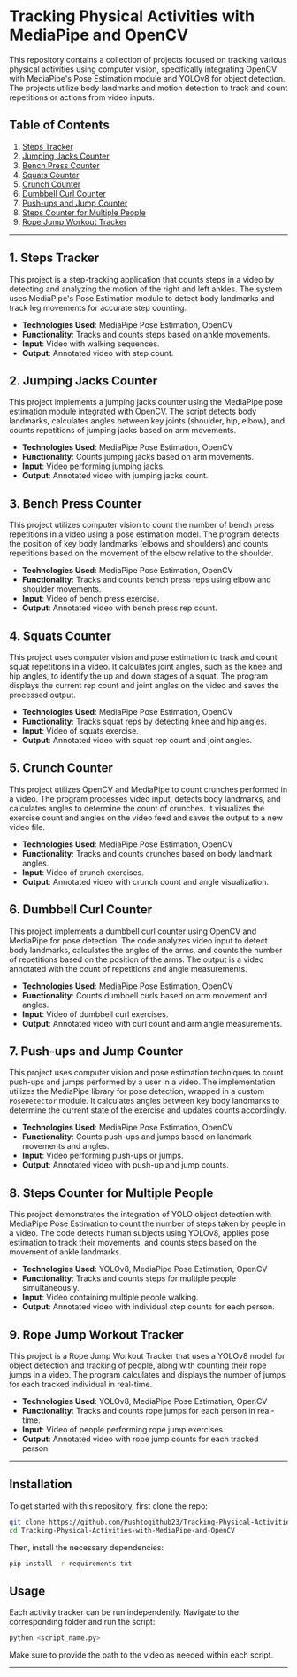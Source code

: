 # Tracking Physical Activities with MediaPipe and OpenCV

This repository contains a collection of projects focused on tracking various physical activities using computer vision, specifically integrating OpenCV with MediaPipe's Pose Estimation module and YOLOv8 for object detection. The projects utilize body landmarks and motion detection to track and count repetitions or actions from video inputs.

## Table of Contents

1. [Steps Tracker](#steps-tracker)
2. [Jumping Jacks Counter](#jumping-jacks-counter)
3. [Bench Press Counter](#bench-press-counter)
4. [Squats Counter](#squats-counter)
5. [Crunch Counter](#crunch-counter)
6. [Dumbbell Curl Counter](#dumbbell-curl-counter)
7. [Push-ups and Jump Counter](#push-ups-and-jump-counter)
8. [Steps Counter for Multiple People](#steps-counter-for-multiple-people)
9. [Rope Jump Workout Tracker](#rope-jump-workout-tracker)

---

## 1. Steps Tracker

This project is a step-tracking application that counts steps in a video by detecting and analyzing the motion of the right and left ankles. The system uses MediaPipe's Pose Estimation module to detect body landmarks and track leg movements for accurate step counting.

- **Technologies Used**: MediaPipe Pose Estimation, OpenCV
- **Functionality**: Tracks and counts steps based on ankle movements.
- **Input**: Video with walking sequences.
- **Output**: Annotated video with step count.

## 2. Jumping Jacks Counter

This project implements a jumping jacks counter using the MediaPipe pose estimation module integrated with OpenCV. The script detects body landmarks, calculates angles between key joints (shoulder, hip, elbow), and counts repetitions of jumping jacks based on arm movements.

- **Technologies Used**: MediaPipe Pose Estimation, OpenCV
- **Functionality**: Counts jumping jacks based on arm movements.
- **Input**: Video performing jumping jacks.
- **Output**: Annotated video with jumping jacks count.

## 3. Bench Press Counter

This project utilizes computer vision to count the number of bench press repetitions in a video using a pose estimation model. The program detects the position of key body landmarks (elbows and shoulders) and counts repetitions based on the movement of the elbow relative to the shoulder.

- **Technologies Used**: MediaPipe Pose Estimation, OpenCV
- **Functionality**: Tracks and counts bench press reps using elbow and shoulder movements.
- **Input**: Video of bench press exercise.
- **Output**: Annotated video with bench press rep count.

## 4. Squats Counter

This project uses computer vision and pose estimation to track and count squat repetitions in a video. It calculates joint angles, such as the knee and hip angles, to identify the up and down stages of a squat. The program displays the current rep count and joint angles on the video and saves the processed output.

- **Technologies Used**: MediaPipe Pose Estimation, OpenCV
- **Functionality**: Tracks squat reps by detecting knee and hip angles.
- **Input**: Video of squats exercise.
- **Output**: Annotated video with squat rep count and joint angles.

## 5. Crunch Counter

This project utilizes OpenCV and MediaPipe to count crunches performed in a video. The program processes video input, detects body landmarks, and calculates angles to determine the count of crunches. It visualizes the exercise count and angles on the video feed and saves the output to a new video file.

- **Technologies Used**: MediaPipe Pose Estimation, OpenCV
- **Functionality**: Tracks and counts crunches based on body landmark angles.
- **Input**: Video of crunch exercises.
- **Output**: Annotated video with crunch count and angle visualization.

## 6. Dumbbell Curl Counter

This project implements a dumbbell curl counter using OpenCV and MediaPipe for pose detection. The code analyzes video input to detect body landmarks, calculates the angles of the arms, and counts the number of repetitions based on the position of the arms. The output is a video annotated with the count of repetitions and angle measurements.

- **Technologies Used**: MediaPipe Pose Estimation, OpenCV
- **Functionality**: Counts dumbbell curls based on arm movement and angles.
- **Input**: Video of dumbbell curl exercises.
- **Output**: Annotated video with curl count and arm angle measurements.

## 7. Push-ups and Jump Counter

This project uses computer vision and pose estimation techniques to count push-ups and jumps performed by a user in a video. The implementation utilizes the MediaPipe library for pose detection, wrapped in a custom `PoseDetector` module. It calculates angles between key body landmarks to determine the current state of the exercise and updates counts accordingly.

- **Technologies Used**: MediaPipe Pose Estimation, OpenCV
- **Functionality**: Counts push-ups and jumps based on landmark movements and angles.
- **Input**: Video performing push-ups or jumps.
- **Output**: Annotated video with push-up and jump counts.

## 8. Steps Counter for Multiple People

This project demonstrates the integration of YOLO object detection with MediaPipe Pose Estimation to count the number of steps taken by people in a video. The code detects human subjects using YOLOv8, applies pose estimation to track their movements, and counts steps based on the movement of ankle landmarks.

- **Technologies Used**: YOLOv8, MediaPipe Pose Estimation, OpenCV
- **Functionality**: Tracks and counts steps for multiple people simultaneously.
- **Input**: Video containing multiple people walking.
- **Output**: Annotated video with individual step counts for each person.

## 9. Rope Jump Workout Tracker

This project is a Rope Jump Workout Tracker that uses a YOLOv8 model for object detection and tracking of people, along with counting their rope jumps in a video. The program calculates and displays the number of jumps for each tracked individual in real-time.

- **Technologies Used**: YOLOv8, MediaPipe Pose Estimation, OpenCV
- **Functionality**: Tracks and counts rope jumps for each person in real-time.
- **Input**: Video of people performing rope jump exercises.
- **Output**: Annotated video with rope jump counts for each tracked person.

---

## Installation

To get started with this repository, first clone the repo:

```bash
git clone https://github.com/Pushtogithub23/Tracking-Physical-Activities-with-MediaPipe-and-OpenCV.git
cd Tracking-Physical-Activities-with-MediaPipe-and-OpenCV
```

Then, install the necessary dependencies:

```bash
pip install -r requirements.txt
```

## Usage

Each activity tracker can be run independently. Navigate to the corresponding folder and run the script:

```bash
python <script_name.py>
```

Make sure to provide the path to the video as needed within each script.

---

